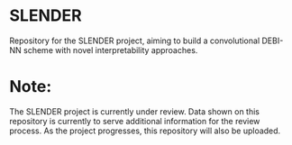 # SLENDER
Repository for the SLENDER project, aiming to build a convolutional DEBI-NN scheme with novel interpretability approaches.

# Note:
The SLENDER project is currently under review. Data shown on this repository is currently to serve additional information for the review process. As the project progresses, this repository will also be uploaded.
